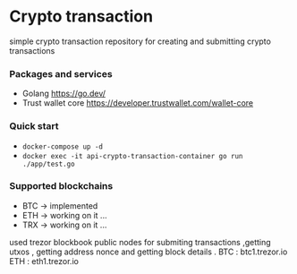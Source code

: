 # Crypto transaction 
simple crypto transaction repository for creating and submitting crypto transactions 

### Packages and services 
- Golang https://go.dev/
- Trust wallet core https://developer.trustwallet.com/wallet-core

### Quick start 
- `docker-compose up -d `
- `docker exec -it api-crypto-transaction-container go run ./app/test.go`


### Supported blockchains 
- BTC -> implemented 
- ETH -> working on it ...
- TRX -> working on it ...


used trezor blockbook public nodes for submiting transactions ,getting utxos , getting address nonce and getting block details .
BTC : btc1.trezor.io
ETH : eth1.trezor.io